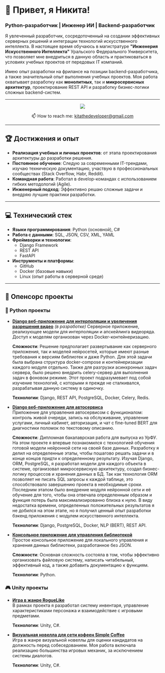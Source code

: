 # 👋 Привет, я Никита!

### Python-разработчик | Инженер ИИ | Backend-разработчик  

Я увлеченный разработчик, сосредоточенный на создании эффективных серверных решений и интеграции технологий искусственного интеллекта. В настоящее время обучаюсь в магистратуре **"Инженерия Искусственного Интеллекта"** Уральского Федерального Университета, что позволяет мне внедриться в данную область и практиковаться в условиях учебных проектов от передовых IT компаний.

Имею опыт разработки на фрилансе на позиции backend-разработчика, а также значительный опыт выполнения учебных проектов. Моя работа охватывает разработку как **монолитных**, так и **микросервисных архитектур**, проектирование REST API и разработку бизнес-логики сложных backend-систем.

---

<p align='center'>
       <a href="https://t.me/miserableeee">
              <img src="https://img.shields.io/badge/Telegram-2CA5E0?style=for-the-badge&logo=telegram&logoColor=white"/>
          </a>
</p>
<p align='center'>
   📫 How to reach me: <a href='mailto:kitathedeveloper@gmail.com'>kitathedeveloper@gmail.com</a>
</p>

---

## 🏆 Достижения и опыт
- **Реализация учебных и личных проектов**: от этапа проектирования архитектуры до разработки решения.
- **Постоянное обучение**: Следую за современными IT-трендами, изучаю техническую документацию, участвую в профессиональных сообществах (Stack Overflow, Habr, Reddit).
- **Командная работа**: Работал в develop-командах с использованием гибких методологий (Agile).
- **Инженерный подход**: Эффективно решаю сложные задачи и внедряю лучшие практики разработки.

---

## 💻 Технический стек
- **Языки программирования**: Python (основной), C#
- **Работа с данными**: SQL, JSON, CSV, XML, YAML
- **Фреймворки и технологии**:
  - Django Framework
  - REST API
  - FastAPI
- **Инструменты и платформы**:
  - GitHub
  - Docker (базовые навыки)
  - Linux (опыт работы в серверной среде)

---

## 🚀 Опенсорс проекты

### 🐍 Python проекты

- **[Django веб-приложение для интерполяции и увеличения разрешения видео](https://github.com/msrbl/django-upscale-and-interpolate-video)** *(в разработке)*
  Серверное приложение, реализующее модели для интерполяции и апскейлинга видеоряда. Доступ к моделям организован через Docker-контейнеризацию.
  
  **Сложности**: Решение предполагает развертывание как серверного приложения, так и моделей нейросетей, которые имеют разные требования к версиям библиотек и даже Python. Для этой задачи была выбрана структура docker-compose и контейнеризации каждого модуля отдельно. Также для разгрузки асинхронных задач сервера, было решено внедрить celery-сервер для выполнения задач в фоновом режиме. Этот проект подразумевает под собой изучение технологий, с которыми я прежде не сталкивался, разрабатывая данную систему в одиночку.

  **Технологии**: Django, REST API, PostgreSQL, Docker, Celery, Redis.

- **[Django веб-приложение для автосервиса](https://github.com/msrbl/django-car-service-app)**  
  Приложение для управления автосервисом с функционалом: контроль живой очереди, запись на обслуживание, управление услугами, личный кабинет, авторизация, и чат с fine-tuned BERT для диагностики поломок по текстовому описанию.
  
  **Сложности**: Дипломная бакалаврская работа для выпуска из УрФУ. На этом проекте я впервые познакомился с технологией обучения готовой модели нейронной сети на своей базе данных. Разработку я делил на определенные этапы, чтобы пошагово решать задачи и в конце концов придти к определенному результату. Изучая Django, ORM, PostgreSQL, я разработал модели для каждого объекта в системе, организовал микросервисную архитектуру, создал бизнес-логику процессов и хранения данных в БД. Так как технология ORM позволяет не писать SQL запросы к каждой таблице, это способствовало завершению проекта в необходимые сроки. Последним этапом было внедрение модуля нейронной сети и её обучение для того, чтобы она отвечала определенным образом и функция потерь была максимализированно близка к нулю. В виду недостатка времени, определенных положительных результатов я не добился на этом этапе, но я получил ценный опыт разработки бэкенд приложения с модулем искусственного интеллекта.

  **Технологии**: Django, PostgreSQL, Docker, NLP (BERT), REST API.

- **[Консольное приложение для управления библиотекой](https://github.com/msrbl/library-console-app)**  
  Простое консольное приложение для локального управления и хранения данных библиотеки, разработанное без JSON.
  
  **Сложности**: Основная сложность состояла в том, чтобы эффективно организовать файловую систему, написать читабельный, эффективный код, а также добавить документацию к функциям.

  **Технологии**: Python.

### 🎮 Unity проекты

- **[Игра в жанре RogueLike](https://github.com/FirstSlip/RogueLike_Project2022/tree/Kita)**  
  В рамках проекта я разработал систему инвентаря, управление характеристиками персонажа и взаимодействие с игровыми предметами.
    
  **Технологии**: Unity, C#.

- **[Визуальная новелла для сети кофеен Simple Coffee](https://github.com/msrbl/Novella)**  
  Игра в жанре визуальной новеллы для оценки кандидатов на должность перед собеседованием. Моя работа включала реализацию большинства игровых механик, за исключением системы диалогов.
    
  **Технологии**: Unity, C#.
